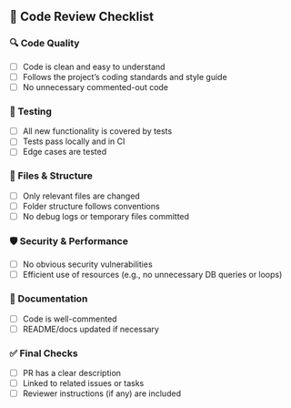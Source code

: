 ## 🧠 Code Review Checklist

### 🔍 Code Quality
- [ ] Code is clean and easy to understand
- [ ] Follows the project’s coding standards and style guide
- [ ] No unnecessary commented-out code

### 🧪 Testing
- [ ] All new functionality is covered by tests
- [ ] Tests pass locally and in CI
- [ ] Edge cases are tested

### 📁 Files & Structure
- [ ] Only relevant files are changed
- [ ] Folder structure follows conventions
- [ ] No debug logs or temporary files committed

### 🛡️ Security & Performance
- [ ] No obvious security vulnerabilities
- [ ] Efficient use of resources (e.g., no unnecessary DB queries or loops)

### 📄 Documentation
- [ ] Code is well-commented
- [ ] README/docs updated if necessary

### ✅ Final Checks
- [ ] PR has a clear description
- [ ] Linked to related issues or tasks
- [ ] Reviewer instructions (if any) are included
